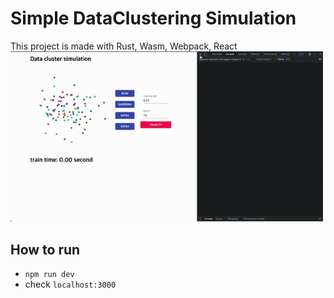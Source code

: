 # Simple DataClustering Simulation
This project is made with Rust, Wasm, Webpack, React  \
<img src="./readme/demo.gif" width="500" />

## How to run 
- `npm run dev`
- check `localhost:3000`
